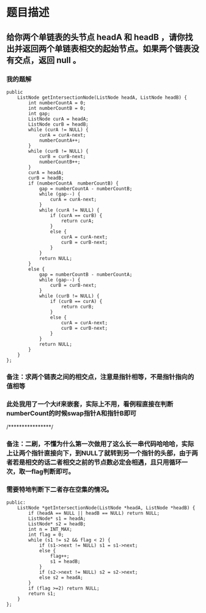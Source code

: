 # 题目描述
## 给你两个单链表的头节点 headA 和 headB ，请你找出并返回两个单链表相交的起始节点。如果两个链表没有交点，返回 null 。
### 我的题解
```class Solution {
public
    ListNode getIntersectionNode(ListNode headA, ListNode headB) {
        int numberCountA = 0;
        int numberCountB = 0;
        int gap;
        ListNode curA = headA;
        ListNode curB = headB;
        while (curA != NULL) {
            curA = curA-next;
            numberCountA++;
        }
        while (curB != NULL) {
            curB = curB-next; 
            numberCountB++;
        }
        curA = headA;
        curB = headB;
        if (numberCountA  numberCountB) {
            gap = numberCountA - numberCountB;
            while (gap--) {
                curA = curA-next;
            }
            while (curA != NULL) {
                if (curA == curB) {
                    return curA;
                }
                else {
                    curA = curA-next;
                    curB = curB-next;
                }
            }
            return NULL;
        }
        else {
            gap = numberCountB - numberCountA;
            while (gap--) {
                curB = curB-next;
            }
            while (curB != NULL) {
                if (curB == curA) {
                    return curB;
                }
                else {
                    curA = curA-next;
                    curB = curB-next;
                }
            }
            return NULL;            
        }   
    }
};
```
### **备注**：求两个链表之间的相交点，注意是指针相等，不是指针指向的值相等
### 此处我用了一个大if来嵌套，实际上不用，看例程直接在判断numberCount的时候swap指针A和指针B即可
/****************/
### **备注**：二刷，不懂为什么第一次做用了这么长一串代码哈哈哈，实际上让两个指针直接向下，到NULL了就转到另一个指针的头部，由于两者若是相交的话二者相交之前的节点数必定会相遇，且只用循环一次，取一flag判断即可。
### 需要特地判断下二者存在空集的情况。
```class Solution {
public:
    ListNode *getIntersectionNode(ListNode *headA, ListNode *headB) {
        if (headA == NULL || headB == NULL) return NULL;
        ListNode* s1 = headA;
        ListNode* s2 = headB;
        int n = INT_MAX;
        int flag = 0;
        while (s1 != s2 && flag < 2) {
            if (s1->next != NULL) s1 = s1->next;
            else {
                flag++;
                s1 = headB;
            }
            if (s2->next != NULL) s2 = s2->next;
            else s2 = headA;
        }
        if (flag >=2) return NULL;
        return s1;
    }
};
```